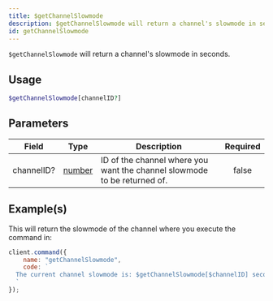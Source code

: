 ```yaml
---
title: $getChannelSlowmode
description: $getChannelSlowmode will return a channel's slowmode in seconds.
id: getChannelSlowmode
---
```


`$getChannelSlowmode` will return a channel's slowmode in seconds.

## Usage

```php
$getChannelSlowmode[channelID?]
```

## Parameters

| Field      | Type                                                                                              | Description                                                              | Required |
| ---------- | ------------------------------------------------------------------------------------------------- | ------------------------------------------------------------------------ | :------: |
| channelID? | [number](https://developer.mozilla.org/en-US/docs/Web/JavaScript/Reference/Global_Objects/Number) | ID of the channel where you want the channel slowmode to be returned of. |  false   |

## Example(s)

This will return the slowmode of the channel where you execute the command in:

```javascript
client.command({
    name: "getChannelSlowmode",
    code: `
  The current channel slowmode is: $getChannelSlowmode[$channelID] seconds!
  `
});
```
